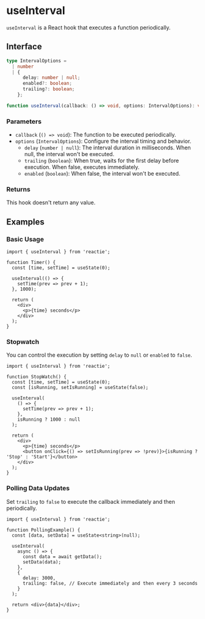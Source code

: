 # useInterval

`useInterval` is a React hook that executes a function periodically.

## Interface

```ts
type IntervalOptions =
  | number
  | {
      delay: number | null;
      enabled?: boolean;
      trailing?: boolean;
    };

function useInterval(callback: () => void, options: IntervalOptions): void;
```

### Parameters

- `callback` (`() => void`): The function to be executed periodically.
- `options` (`IntervalOptions`): Configure the interval timing and behavior.
  - `delay` (`number | null`): The interval duration in milliseconds. When null, the interval won't be executed.
  - `trailing` (`boolean`): When true, waits for the first delay before execution. When false, executes immediately.
  - `enabled` (`boolean`): When false, the interval won't be executed.

### Returns

This hook doesn't return any value.

## Examples

### Basic Usage

```tsx
import { useInterval } from 'reactie';

function Timer() {
  const [time, setTime] = useState(0);

  useInterval(() => {
    setTime(prev => prev + 1);
  }, 1000);

  return (
    <div>
      <p>{time} seconds</p>
    </div>
  );
}
```

### Stopwatch

You can control the execution by setting `delay` to `null` or `enabled` to `false`.

```tsx
import { useInterval } from 'reactie';

function StopWatch() {
  const [time, setTime] = useState(0);
  const [isRunning, setIsRunning] = useState(false);

  useInterval(
    () => {
      setTime(prev => prev + 1);
    },
    isRunning ? 1000 : null
  );

  return (
    <div>
      <p>{time} seconds</p>
      <button onClick={() => setIsRunning(prev => !prev)}>{isRunning ? 'Stop' : 'Start'}</button>
    </div>
  );
}
```

### Polling Data Updates

Set `trailing` to `false` to execute the callback immediately and then periodically.

```tsx
import { useInterval } from 'reactie';

function PollingExample() {
  const [data, setData] = useState<string>(null);

  useInterval(
    async () => {
      const data = await getData();
      setData(data);
    },
    {
      delay: 3000,
      trailing: false, // Execute immediately and then every 3 seconds
    }
  );

  return <div>{data}</div>;
}
```
